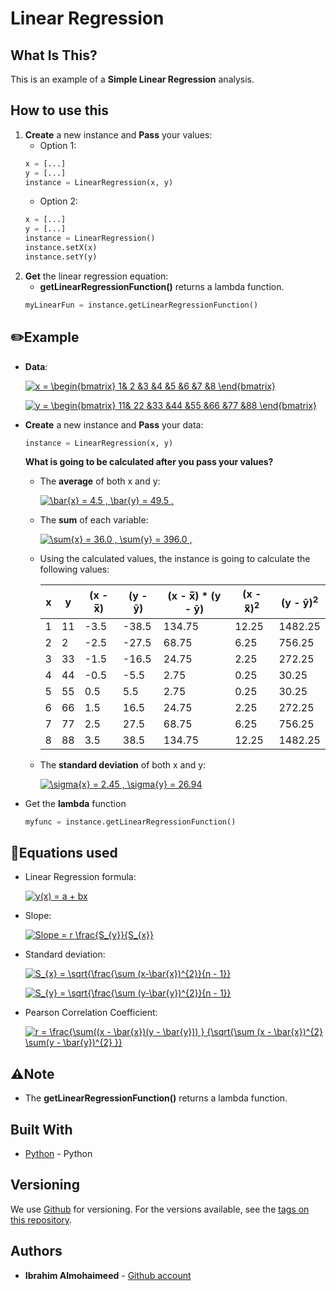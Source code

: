 # Linear Regression

## What Is This?
This is an example of a **Simple Linear Regression** analysis. 

## How to use this
  1. **Create** a new instance and **Pass** your values:
      * Option 1:
      ```python
      x = [...]
      y = [...]
      instance = LinearRegression(x, y)
      ```
      * Option 2:
      ```python
      x = [...]
      y = [...]
      instance = LinearRegression()
      instance.setX(x)
      instance.setY(y)
      ```
  2. **Get** the linear regression equation:
      * **getLinearRegressionFunction()** returns a lambda function. 
      ```python
      myLinearFun = instance.getLinearRegressionFunction()
      ```
      
## :pencil2:Example
  - **Data**: 
    
    <a href="" target="_blank"><img src="https://latex.codecogs.com/png.latex?x&space;=&space;\begin{bmatrix}&space;1&&space;2&space;&3&space;&4&space;&5&space;&6&space;&7&space;&8&space;\end{bmatrix}" title="x = \begin{bmatrix} 1& 2 &3 &4 &5 &6 &7 &8 \end{bmatrix}" /></a>
    
    <a href="" target="_blank"><img src="https://latex.codecogs.com/png.latex?y&space;=&space;\begin{bmatrix}&space;11&&space;22&space;&33&space;&44&space;&55&space;&66&space;&77&space;&88&space;\end{bmatrix}" title="y = \begin{bmatrix} 11& 22 &33 &44 &55 &66 &77 &88 \end{bmatrix}" /></a>
    
  - **Create** a new instance and **Pass** your data: 
      ```python
      instance = LinearRegression(x, y)
      ```
      
      **What is going to be calculated after you pass your values?**
       * The **average** of both x and y:
       
           <a href="" target="_blank"><img src="https://latex.codecogs.com/png.latex?\bar{x}&space;=&space;4.5&space;,&space;\bar{y}&space;=&space;49.5&space;," title="\bar{x} = 4.5 , \bar{y} = 49.5 ," /></a>
       
       * The **sum** of each variable:
       
           <a href="" target="_blank"><img src="https://latex.codecogs.com/png.latex?\sum{x}&space;=&space;36.0&space;,&space;\sum{y}&space;=&space;396.0&space;," title="\sum{x} = 36.0 , \sum{y} = 396.0 ," /></a>
       * Using the calculated values, the instance is going to calculate the following values: 
      
          | x | y | (x - x̅)    | (y - ȳ) | (x - x̅) * (y - ȳ) | (x - x̅)<sup>2</sup> | (y - ȳ)<sup>2</sup> |
          | - | - | -----------| ------- | ----------------- | ------------------- | ------------------- |
          |1  |11 | -3.5       |-38.5    |  134.75           |     12.25           |       1482.25       |
          |2  |2  | -2.5       |-27.5    |  68.75            |     6.25            |       756.25        |
          |3  |33 | -1.5       |-16.5    |  24.75            |     2.25            |       272.25        |
          |4  |44 | -0.5       |-5.5     |  2.75             |     0.25            |       30.25         |
          |5  |55 | 0.5        |5.5      |  2.75             |     0.25            |       30.25         |
          |6  |66 | 1.5        | 16.5    |  24.75            |     2.25            |       272.25        |
          |7  |77 | 2.5        |27.5     |  68.75            |     6.25            |       756.25        |
          |8  |88 | 3.5        |38.5     |  134.75           |     12.25           |       1482.25       |

       * The **standard deviation** of both x and y:
           
           <a href="" target="_blank"><img src="https://latex.codecogs.com/png.latex?\sigma{x}&space;=&space;2.45&space;,&space;\sigma{y}&space;=&space;26.94" title="\sigma{x} = 2.45 , \sigma{y} = 26.94" /></a>
  
  - Get the **lambda** function
      ```python
      myfunc = instance.getLinearRegressionFunction()
      ```
## :notebook:Equations used
  * Linear Regression formula:
      
      <a href="" target="_blank"><img src="https://latex.codecogs.com/png.latex?y(x)&space;=&space;a&space;&plus;&space;bx" title="y(x) = a + bx" /></a>
  * Slope:
  
      <a href="" target="_blank"><img src="https://latex.codecogs.com/png.latex?Slope&space;=&space;r&space;\frac{S_{y}}{S_{x}}" title="Slope = r \frac{S_{y}}{S_{x}}" /></a>
      
  * Standard deviation:
  
      <a href="" target="_blank"><img src="https://latex.codecogs.com/png.latex?S_{x}&space;=&space;\sqrt{\frac{\sum&space;(x-\bar{x})^{2}}{n&space;-&space;1}}" title="S_{x} = \sqrt{\frac{\sum (x-\bar{x})^{2}}{n - 1}}" /></a>
      
      <a href="" target="_blank"><img src="https://latex.codecogs.com/png.latex?S_{y}&space;=&space;\sqrt{\frac{\sum&space;(y-\bar{y})^{2}}{n&space;-&space;1}}" title="S_{y} = \sqrt{\frac{\sum (y-\bar{y})^{2}}{n - 1}}" /></a>
  
  * Pearson Correlation Coefficient:
  
    <a href="" target="_blank"><img src="https://latex.codecogs.com/png.latex?r&space;=&space;\frac{\sum((x&space;-&space;\bar{x})(y&space;-&space;\bar{y}))&space;}&space;{\sqrt{\sum&space;(x&space;-&space;\bar{x})^{2}&space;\sum(y&space;-&space;\bar{y})^{2}&space;}}" title="r = \frac{\sum((x - \bar{x})(y - \bar{y})) } {\sqrt{\sum (x - \bar{x})^{2} \sum(y - \bar{y})^{2} }}" /></a>
  
## :warning:Note
  * The **getLinearRegressionFunction()** returns a lambda function.
## Built With
* [Python](https://www.python.org/) - Python

## Versioning

We use [Github](https://github.com/) for versioning. For the versions available, see the [tags on this repository](https://github.com/IbrahimNM/BudgetOrganizer/tags).

## Authors

* **Ibrahim Almohaimeed** - [Github account](https://github.com/IbrahimNM)
